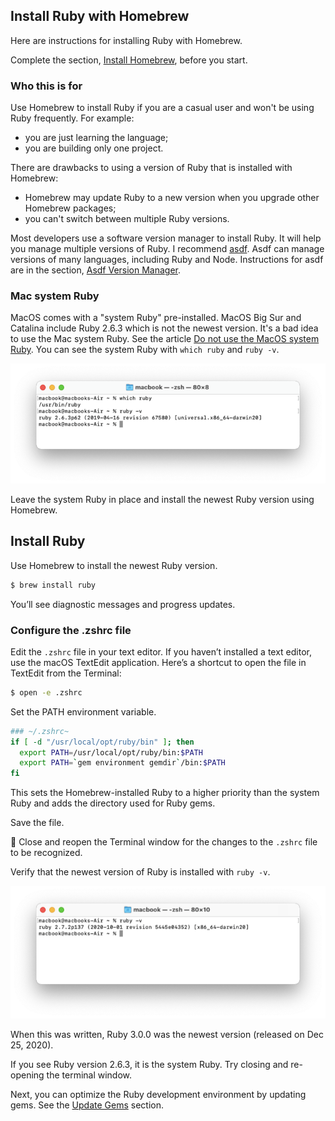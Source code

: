 ## Install Ruby with Homebrew

Here are instructions for installing Ruby with Homebrew.

Complete the section, [Install Homebrew](/ruby/3.html), before you start.

### Who this is for

Use Homebrew to install Ruby if you are a casual user and won't be using Ruby frequently. For example:
- you are just learning the language;
- you are building only one project.

There are drawbacks to using a version of Ruby that is installed with Homebrew:
- Homebrew may update Ruby to a new version when you upgrade other Homebrew packages;
- you can't switch between multiple Ruby versions.

Most developers use a software version manager to install Ruby. It will help you manage multiple versions of Ruby. I recommend [asdf](https://asdf-vm.com/). Asdf can manage versions of many languages, including Ruby and Node. Instructions for asdf are in the section, [Asdf Version Manager](/ruby/5.html).

### Mac system Ruby

MacOS comes with a "system Ruby" pre-installed. MacOS Big Sur and Catalina include Ruby 2.6.3 which is not the newest version. It's a bad idea to use the Mac system Ruby. See the article [Do not use the MacOS system Ruby](/faq/do-not-use-mac-system-ruby/index.html). You can see the system Ruby with `which ruby` and `ruby -v`.

![](/assets/images/ruby/macos-system-ruby.png)

Leave the system Ruby in place and install the newest Ruby version using Homebrew.

## Install Ruby

Use Homebrew to install the newest Ruby version.

```bash
$ brew install ruby
```

You’ll see diagnostic messages and progress updates.

### Configure the .zshrc file

Edit the `.zshrc` file in your text editor. If you haven’t installed a text editor, use the macOS TextEdit application. Here’s a shortcut to open the file in TextEdit from the Terminal:

```bash
$ open -e .zshrc
```

Set the PATH environment variable.

```bash
### ~/.zshrc~
if [ -d "/usr/local/opt/ruby/bin" ]; then
  export PATH=/usr/local/opt/ruby/bin:$PATH
  export PATH=`gem environment gemdir`/bin:$PATH
fi
```

This sets the Homebrew-installed Ruby to a higher priority than the system Ruby and adds the directory used for Ruby gems.

Save the file.

🚩 Close and reopen the Terminal window for the changes to the `.zshrc` file to be recognized.

Verify that the newest version of Ruby is installed with `ruby -v`.

![](/assets/images/ruby/verify-ruby-install.png)

When this was written, Ruby 3.0.0 was the newest version (released on Dec 25, 2020).

If you see Ruby version 2.6.3, it is the system Ruby. Try closing and re-opening the terminal window.

Next, you can optimize the Ruby development environment by updating gems. See the [Update Gems](/ruby/7.html) section.


